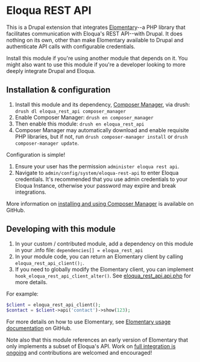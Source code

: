 Eloqua REST API
================

This is a Drupal extension that integrates [Elomentary]()--a PHP library that
facilitates communication with Eloqua's REST API--with Drupal. It does nothing
on its own, other than make Elomentary available to Drupal and authenticate API
calls with configurable credentials.

Install this module if you're using another module that depends on it. You might
also want to use this module if you're a developer looking to more deeply
integrate Drupal and Eloqua.


## Installation & configuration
1. Install this module and its dependency, [Composer Manager](), via drush:
  `drush dl eloqua_rest_api composer_manager`
2. Enable Composer Manager: `drush en composer_manager`
3. Then enable this module: `drush en eloqua_rest_api`
4. Composer Manager may automatically download and enable requisite PHP
   libraries, but if not, run `drush composer-manager install` or
   `drush composer-manager update`.

Configuration is simple!
1. Ensure your user has the permission `administer eloqua rest api`.
2. Navigate to `admin/config/system/eloqua-rest-api` to enter Eloqua
   credentials. It's recommended that you use admin credentials to your Eloqua
   Instance, otherwise your password may expire and break integrations.

More information on [installing and using Composer Manager]() is available on
GitHub.


## Developing with this module
1. In your custom / contributed module, add a dependency on this module in your
   .info file: `dependencies[] = eloqua_rest_api`
2. In your module code, you can return an Elomentary client by calling
   `eloqua_rest_api_client();`.
3. If you need to globally modify the Elomentary client, you can implement
   `hook_eloqua_rest_api_client_alter()`. See [eloqua_rest_api.api.php]() for
   more details.

For example:
```php
$client = eloqua_rest_api_client();
$contact = $client->api('contact')->show(123);
```

For more details on how to use Elomentary, see [Elomentary usage documentation]()
on GitHub.

Note also that this module references an early version of Elomentary that only
implements a subset of Eloqua's API. Work on [full integration is ongoing]()
and contributions are welcomed and encouraged!

[Elomentary]: https://github.com/tableau-mkt/elomentary
[Composer Manager]: https://www.drupal.org/project/composer_manager
[installing and using Composer Manager]: https://github.com/cpliakas/composer-manager-docs/blob/master/README.md#installation
[eloqua_rest_api.api.php]: eloqua_rest_api.api.php
[Elomentary usage documentation]: https://github.com/tableau-mkt/elomentary/blob/0.1/doc/index.md
[full integration is ongoing]: https://github.com/tableau-mkt/elomentary/issues
